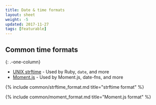 ```yaml
---
title: Date & time formats
layout: sheet
weight: -5
updated: 2017-11-27
tags: [Featurable]
---
```


## Common time formats
{: .-one-column}

- [UNIX strftime](./strftime) - Used by Ruby, `date`, and more
- [Moment.js](./moment#formatting) - Used by Moment.js, date-fns, and more

{% include common/strftime_format.md title="strftime format" %}

{% include common/moment_format.md title="Moment.js format" %}
